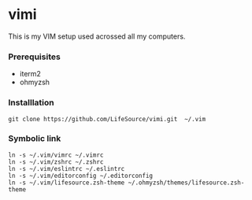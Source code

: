 # vimi
This is my VIM setup used acrossed all my computers.

### Prerequisites

- iterm2
- ohmyzsh

### Installlation

```
git clone https://github.com/LifeSource/vimi.git  ~/.vim
```

### Symbolic link

```
ln -s ~/.vim/vimrc ~/.vimrc
ln -s ~/.vim/zshrc ~/.zshrc
ln -s ~/.vim/eslintrc ~/.eslintrc
ln -s ~/.vim/editorconfig ~/.editorconfig
ln -s ~/.vim/lifesource.zsh-theme ~/.ohmyzsh/themes/lifesource.zsh-theme
```
